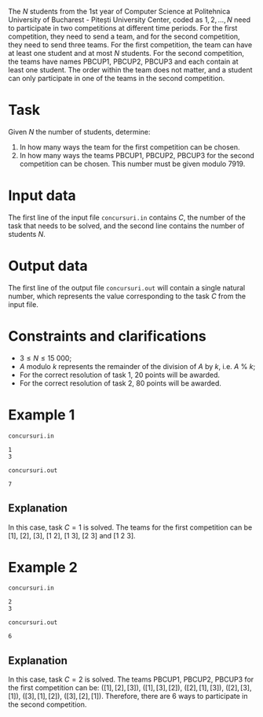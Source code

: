 The $N$ students from the 1st year of Computer Science at Politehnica University of Bucharest - Pitești University Center, coded as $1, 2, \dots, N$ need to participate in two competitions at different time periods. For the first competition, they need to send a team, and for the second competition, they need to send three teams. For the first competition, the team can have at least one student and at most $N$ students. For the second competition, the teams have names PBCUP1, PBCUP2, PBCUP3 and each contain at least one student. The order within the team does not matter, and a student can only participate in one of the teams in the second competition.

# Task

Given $N$ the number of students, determine:
1. In how many ways the team for the first competition can be chosen.
2. In how many ways the teams PBCUP1, PBCUP2, PBCUP3 for the second competition can be chosen. This number must be given modulo $7919$.

# Input data

The first line of the input file `concursuri.in` contains $C$, the number of the task that needs to be solved, and the second line contains the number of students $N$.

# Output data

The first line of the output file `concursuri.out` will contain a single natural number, which represents the value corresponding to the task $C$ from the input file.

# Constraints and clarifications

* $3 \leq N \leq 15\ 000$;
* $A$ modulo $k$ represents the remainder of the division of $A$ by $k$, i.e. $A \ \% \ k$;
* For the correct resolution of task $1$, $20$ points will be awarded.
* For the correct resolution of task $2$, $80$ points will be awarded.

# Example 1

`concursuri.in`
```
1
3
```

`concursuri.out`
```
7
```

## Explanation

In this case, task $C = 1$ is solved. The teams for the first competition can be $[1]$, $[2]$, $[3]$, $[1\ 2]$, $[1\ 3]$, $[2\ 3]$ and $[1\ 2\ 3]$.

# Example 2

`concursuri.in`
```
2
3
```

`concursuri.out`
```
6
```

## Explanation

In this case, task $C = 2$ is solved. The teams PBCUP1, PBCUP2, PBCUP3 for the first competition can be: $([1],[2],[3])$, $([1],[3],[2])$, $([2],[1],[3])$, $([2],[3],[1])$, $([3],[1],[2])$, $([3],[2],[1])$. Therefore, there are $6$ ways to participate in the second competition.